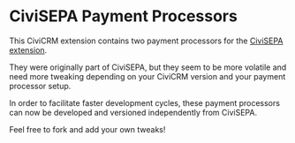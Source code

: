 # CiviSEPA Payment Processors

This CiviCRM extension contains two payment processors for the [CiviSEPA extension](https://github.com/Project60/org.project60.sepa).

They were originally part of CiviSEPA, but they seem to be more volatile and need more tweaking depending on your CiviCRM version and your payment processor setup.

In order to facilitate faster development cycles, these payment processors can now be developed and versioned independently from CiviSEPA.

Feel free to fork and add your own tweaks!